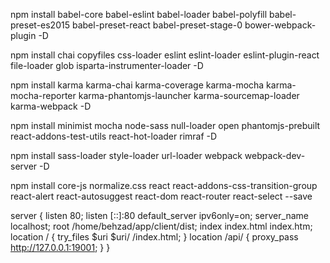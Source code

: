 <!-- npm install babel-core@6.0.0 babel-eslint@6.0.0 babel-loader@6.0.0 babel-polyfill@6.3.14 babel-preset-es2015@6.0.15 babel-preset-react@6.0.15 babel-preset-stage-0@6.5.0 bower-webpack-plugin@0.1.9 -D

npm install chai@3.2.0 copyfiles@1.0.0 css-loader@0.23.1 eslint@3.0.0 eslint-loader@1.0.0 eslint-plugin-react@6.0.0 file-loader@0.9.0 glob@7.0.0 isparta-instrumenter-loader@1.0.0 -D

npm install karma@1.0.0 karma-chai@0.1.0 karma-coverage@1.0.0 karma-mocha@1.0.1 karma-mocha-reporter@2.0.0 karma-phantomjs-launcher@1.0.0 karma-sourcemap-loader@0.3.5 karma-webpack@1.7.0 -D

npm install minimist@1.2.0 mocha@3.0.0 node-sass@4.5.0 null-loader@0.1.1 open@0.0.5 phantomjs-prebuilt@2.1.2 react-addons-test-utils@15.0.0 react-hot-loader@1.2.9 rimraf@2.4.3 -D

npm install sass-loader@6.0.2 style-loader@0.13.2 url-loader@0.5.6 webpack@1.12.0 webpack-dev-server@1.12.0 -D

npm install core-js@2.0.0 normalize.css@4.0.0 react@15.4.2 react-addons-css-transition-group@15.4.2 react-alert@1.0.14 react-autosuggest@9.0.0 react-dom@15.4.2 react-router@3.0.0 react-select@1.0.0-rc.2 --save -->






npm install babel-core babel-eslint babel-loader babel-polyfill babel-preset-es2015 babel-preset-react babel-preset-stage-0 bower-webpack-plugin -D

npm install chai copyfiles css-loader eslint eslint-loader eslint-plugin-react file-loader glob isparta-instrumenter-loader -D

npm install karma karma-chai karma-coverage karma-mocha karma-mocha-reporter karma-phantomjs-launcher karma-sourcemap-loader karma-webpack -D

npm install minimist mocha node-sass null-loader open phantomjs-prebuilt react-addons-test-utils react-hot-loader rimraf -D

npm install sass-loader style-loader url-loader webpack webpack-dev-server -D

npm install core-js normalize.css react react-addons-css-transition-group react-alert react-autosuggest react-dom react-router react-select --save


server {
    listen 80;
    listen [::]:80 default_server ipv6only=on;
    server_name localhost;
    root /home/behzad/app/client/dist;
    index index.html index.htm;
    location / {
        try_files $uri $uri/ /index.html;
    }
    location /api/ {
        proxy_pass http://127.0.0.1:19001;
    }
}